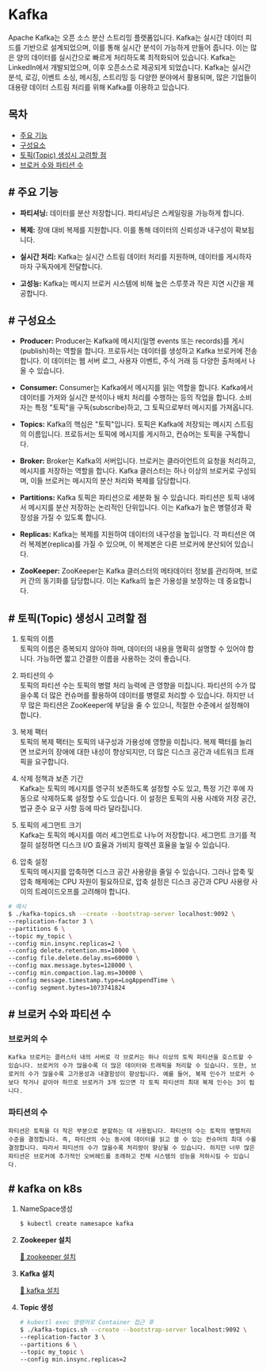 # Kafka
Apache Kafka는 오픈 소스 분산 스트리밍 플랫폼입니다. Kafka는 실시간 데이터 피드를 기반으로 설계되었으며, 이를 통해 실시간 분석이 가능하게 만들어 줍니다. 이는 많은 양의 데이터를 실시간으로 빠르게 처리하도록 최적화되어 있습니다. Kafka는 LinkedIn에서 개발되었으며, 이후 오픈소스로 제공되게 되었습니다.
Kafka는 실시간 분석, 로깅, 이벤트 소싱, 메시징, 스트리밍 등 다양한 분야에서 활용되며, 많은 기업들이 대용량 데이터 스트림 처리를 위해 Kafka를 이용하고 있습니다.

## 목차
- [주요 기능](#contents1)
- [구성요소](#contents2)
- [토픽(Topic) 생성시 고려할 점](#contents3)
- [브로커 수와 파티션 수](#contents4)

<div id="contents1"></div>

## \# 주요 기능
- **파티셔닝:** 데이터를 분산 저장합니다. 파티셔닝은 스케일링을 가능하게 합니다.

- **복제:** 장애 대비 복제를 지원합니다. 이를 통해 데이터의 신뢰성과 내구성이 확보됩니다.

- **실시간 처리:** Kafka는 실시간 스트림 데이터 처리를 지원하며, 데이터를 게시하자마자 구독자에게 전달합니다.

- **고성능:** Kafka는 메시지 브로커 시스템에 비해 높은 스루풋과 작은 지연 시간을 제공합니다.

<div id="contents2"></div>

## \# 구성요소
 - **Producer:** Producer는 Kafka에 메시지(일명 events 또는 records)를 게시(publish)하는 역할을 합니다. 프로듀서는 데이터를 생성하고 Kafka 브로커에 전송합니다. 이 데이터는 웹 서버 로그, 사용자 이벤트, 주식 거래 등 다양한 출처에서 나올 수 있습니다.

 - **Consumer:** Consumer는 Kafka에서 메시지를 읽는 역할을 합니다. Kafka에서 데이터를 가져와 실시간 분석이나 배치 처리를 수행하는 등의 작업을 합니다. 소비자는 특정 "토픽"을 구독(subscribe)하고, 그 토픽으로부터 메시지를 가져옵니다.

 - **Topics:** Kafka의 핵심은 "토픽"입니다. 토픽은 Kafka에 저장되는 메시지 스트림의 이름입니다. 프로듀서는 토픽에 메시지를 게시하고, 컨슈머는 토픽을 구독합니다.

 - **Broker:** Broker는 Kafka의 서버입니다. 브로커는 클라이언트의 요청을 처리하고, 메시지를 저장하는 역할을 합니다. Kafka 클러스터는 하나 이상의 브로커로 구성되며, 이들 브로커는 메시지의 분산 처리와 복제를 담당합니다.

 - **Partitions:** Kafka 토픽은 파티션으로 세분화 될 수 있습니다. 파티션은 토픽 내에서 메시지를 분산 저장하는 논리적인 단위입니다. 이는 Kafka가 높은 병렬성과 확장성을 가질 수 있도록 합니다.

 - **Replicas:** Kafka는 복제를 지원하여 데이터의 내구성을 높입니다. 각 파티션은 여러 복제본(replica)를 가질 수 있으며, 이 복제본은 다른 브로커에 분산되어 있습니다.

 - **ZooKeeper:** ZooKeeper는 Kafka 클러스터의 메타데이터 정보를 관리하며, 브로커 간의 동기화를 담당합니다. 이는 Kafka의 높은 가용성을 보장하는 데 중요합니다.

<div id="contents3"></div>

## \# 토픽(Topic) 생성시 고려할 점
1. 토픽의 이름 <br>
     토픽의 이름은 중복되지 않아야 하며, 데이터의 내용을 명확히 설명할 수 있어야 합니다. 가능하면 짧고 간결한 이름을 사용하는 것이 좋습니다.

2. 파티션의 수 <br>
     토픽의 파티션 수는 토픽의 병렬 처리 능력에 큰 영향을 미칩니다. 파티션의 수가 많을수록 더 많은 컨슈머를 활용하여 데이터를 병렬로 처리할 수 있습니다. 하지만 너무 많은 파티션은 ZooKeeper에 부담을 줄 수 있으니, 적절한 수준에서 설정해야 합니다.

3. 복제 팩터 <br> 
     토픽의 복제 팩터는 토픽의 내구성과 가용성에 영향을 미칩니다. 복제 팩터를 늘리면 브로커의 장애에 대한 내성이 향상되지만, 더 많은 디스크 공간과 네트워크 트래픽을 요구합니다.

4. 삭제 정책과 보존 기간 <br> 
     Kafka는 토픽의 메시지를 영구히 보존하도록 설정할 수도 있고, 특정 기간 후에 자동으로 삭제하도록 설정할 수도 있습니다. 이 설정은 토픽의 사용 사례와 저장 공간, 법규 준수 요구 사항 등에 따라 달라집니다.

5. 토픽의 세그먼트 크기 <br> 
     Kafka는 토픽의 메시지를 여러 세그먼트로 나누어 저장합니다. 세그먼트 크기를 적절히 설정하면 디스크 I/O 효율과 가비지 컬렉션 효율을 높일 수 있습니다.

6. 압축 설정 <br>
    토픽의 메시지를 압축하면 디스크 공간 사용량을 줄일 수 있습니다. 그러나 압축 및 압축 해제에는 CPU 자원이 필요하므로, 압축 설정은 디스크 공간과 CPU 사용량 사이의 트레이드오프를 고려해야 합니다.
```bash
# 예시
$ ./kafka-topics.sh --create --bootstrap-server localhost:9092 \
--replication-factor 3 \
--partitions 6 \
--topic my_topic \
--config min.insync.replicas=2 \
--config delete.retention.ms=10000 \
--config file.delete.delay.ms=60000 \
--config max.message.bytes=128000 \
--config min.compaction.lag.ms=30000 \
--config message.timestamp.type=LogAppendTime \
--config segment.bytes=1073741824
```

<div id="contents4"></div>

## \# 브로커 수와 파티션 수
### 브로커의 수
    Kafka 브로커는 클러스터 내의 서버로 각 브로커는 하나 이상의 토픽 파티션을 호스트할 수 있습니다. 브로커의 수가 많을수록 더 많은 데이터와 트래픽을 처리할 수 있습니다. 또한, 브로커의 수가 많을수록 고가용성과 내결함성이 향상됩니다. 예를 들어, 복제 인수가 브로커 수보다 작거나 같아야 하므로 브로커가 3개 있으면 각 토픽 파티션의 최대 복제 인수는 3이 됩니다.

### 파티션의 수
    파티션은 토픽을 더 작은 부분으로 분할하는 데 사용됩니다. 파티션의 수는 토픽의 병렬처리 수준을 결정합니다. 즉, 파티션의 수는 동시에 데이터를 읽고 쓸 수 있는 컨슈머의 최대 수를 결정합니다. 따라서 파티션의 수가 많을수록 처리량이 향상될 수 있습니다. 하지만 너무 많은 파티션은 브로커에 추가적인 오버헤드를 초래하고 전체 시스템의 성능을 저하시킬 수 있습니다.

<div id="contents5"></div>

## \# kafka on k8s
1. NameSpace생성
    ```bash
    $ kubectl create namesapce kafka
    ```
1. **Zookeeper 설치** 

    [:clown_face: zookeeper 설치](./Install/zookeeper.yaml)

2. **Kafka 설치** 

    [:clown_face: kafka 설치](./Install/kafka.yaml)

3. **Topic 생성**
    ```bash
    # kubectl exec 명령어로 Container 접근 후
    $ ./kafka-topics.sh --create --bootstrap-server localhost:9092 \
    --replication-factor 3 \
    --partitions 6 \
    --topic my_topic \
    --config min.insync.replicas=2 
    ```